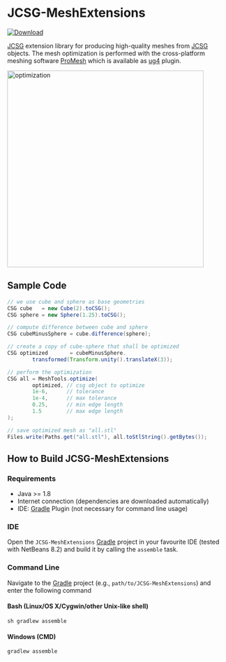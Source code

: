 # JCSG-MeshExtensions
[ ![Download](https://api.bintray.com/packages/miho/JCSG/JCSG-MeshExtensions/images/download.svg) ](https://bintray.com/miho/JCSG/JCSG-MeshExtensions/_latestVersion)

[JCSG](https://github.com/miho/JCSG) extension library for producing high-quality meshes from [JCSG](https://github.com/miho/JCSG) objects. The mesh optimization is performed with the cross-platform meshing software [ProMesh](http://promesh3d.com/) which is available as [ug4](https://github.com/UG4/ugcore) plugin.

<img src="https://raw.githubusercontent.com/miho/JCSG-MeshExtensions/master/res/img/optimize.jpg" alt="optimization" width="450">

## Sample Code
```java
// we use cube and sphere as base geometries
CSG cube   = new Cube(2).toCSG();
CSG sphere = new Sphere(1.25).toCSG();

// compute difference between cube and sphere
CSG cubeMinusSphere = cube.difference(sphere);

// create a copy of cube-sphere that shall be optimized
CSG optimized       = cubeMinusSphere.
        transformed(Transform.unity().translateX(3));

// perform the optimization
CSG all = MeshTools.optimize(
        optimized, // csg object to optimize
        1e-6,      // tolerance
        1e-4,      // max tolerance
        0.25,      // min edge length
        1.5        // max edge length
);

// save optimized mesh as "all.stl"
Files.write(Paths.get("all.stl"), all.toStlString().getBytes());
```

## How to Build JCSG-MeshExtensions

### Requirements

- Java >= 1.8
- Internet connection (dependencies are downloaded automatically)
- IDE: [Gradle](http://www.gradle.org/) Plugin (not necessary for command line usage)

### IDE

Open the `JCSG-MeshExtensions` [Gradle](http://www.gradle.org/) project in your favourite IDE (tested with NetBeans 8.2) and build it
by calling the `assemble` task.

### Command Line

Navigate to the [Gradle](http://www.gradle.org/) project (e.g., `path/to/JCSG-MeshExtensions`) and enter the following command

#### Bash (Linux/OS X/Cygwin/other Unix-like shell)

    sh gradlew assemble
    
#### Windows (CMD)

    gradlew assemble
